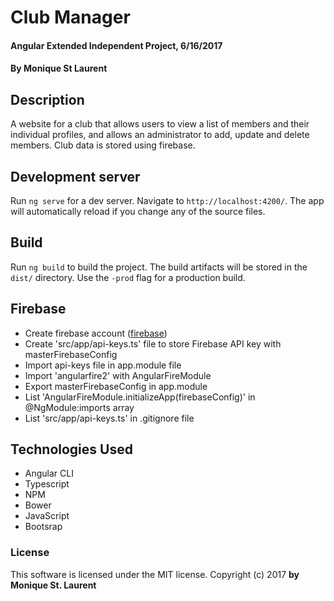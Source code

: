 # Club Manager

#### Angular Extended Independent Project, 6/16/2017

#### By Monique St Laurent

## Description

A website for a club that allows users to view a list of members and their individual profiles, and allows an administrator to add, update and delete members. Club data is stored using firebase.

## Development server

Run `ng serve` for a dev server. Navigate to `http://localhost:4200/`. The app will automatically reload if you change any of the source files.

## Build

Run `ng build` to build the project. The build artifacts will be stored in the `dist/` directory. Use the `-prod` flag for a production build.

## Firebase

* Create firebase account ([firebase](https://firebase.google.com/))
* Create 'src/app/api-keys.ts' file to store Firebase API key with masterFirebaseConfig
* Import api-keys file in app.module file
* Import 'angularfire2' with AngularFireModule
* Export masterFirebaseConfig in app.module
* List 'AngularFireModule.initializeApp(firebaseConfig)' in @NgModule:imports array
* List 'src/app/api-keys.ts' in .gitignore file


## Technologies Used

* Angular CLI
* Typescript
* NPM
* Bower
* JavaScript
* Bootsrap

### License

This software is licensed under the MIT license.
Copyright (c) 2017 **by Monique St. Laurent**
